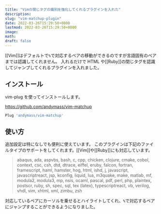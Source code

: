 ```yaml
---
title: "Vimの閉じタグの識別を強化してくれるプラグインを入れた"
description:
slug: "vim-matchup-plugin"
date: 2022-03-26T15:29:50+0000
lastmod: 2022-03-26T15:29:50+0000
image:
math:
draft: false
---
```


[[Vim]]はデフォルトで`%`で対応するペアの移動ができるのですが言語固有のペアまでは認識してくれません。
入れるだけで HTML や[[Ruby]]の閉じタグを認識してジャンプしてくれるプラグインを入れました。

## インストール

vim-plug を使ってインストールします。

https://github.com/andymass/vim-matchup

```javascript
Plug 'andymass/vim-matchup'
```

## 使い方

追加設定は特になしでも便利に使えています。
このプラグインは下記のファイルタイプのサポートをしてくれます。[[Vim]]や[[Ruby]]にも対応しています。

> abaqus, ada, aspvbs, bash, c, cpp, chicken, clojure, cmake, cobol, context, csc, csh, dtd, dtrace, eiffel, eruby, falcon, fortran, framescript, haml, hamster, hog, html, ishd, j, javascript, javascriptreact, jsp, kconfig, liquid, lua, m3quake, make, matlab, mf, modula2, modula3, mp, nsis, ocaml, pascal, pdf, perl, php, plaintex, postscr, ruby, sh, spec, sql, tex (latex), typescriptreact, vb, verilog, vhdl, vim, xhtml, xml, zimbu, zsh

対応しているペアにカーソルを乗せるとハイライトしてくれ、`%`で対応するペアにジャンプすることができるようになりました。
